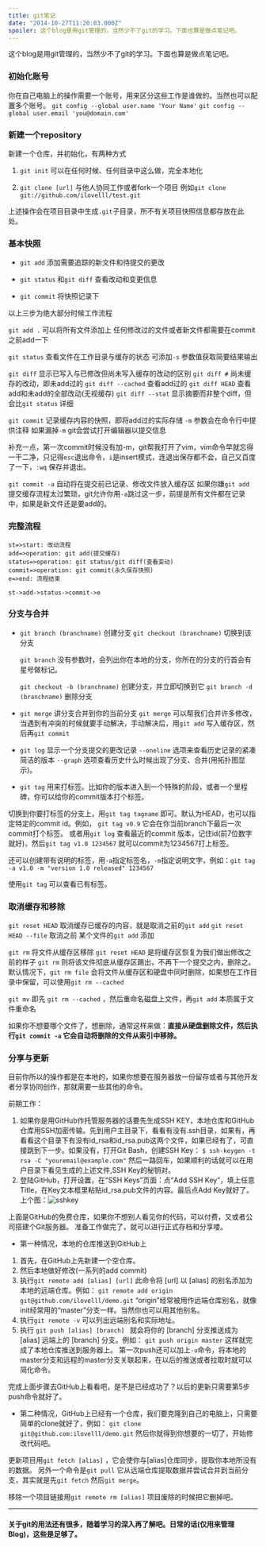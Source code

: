 ```yaml
---
title: git笔记
date: "2014-10-27T11:20:03.000Z"
spoiler: 这个blog是用git管理的，当然少不了git的学习。下面也算是做点笔记吧。
---
```


这个blog是用git管理的，当然少不了git的学习。下面也算是做点笔记吧。

### 初始化账号
你在自己电脑上的操作需要一个账号，用来区分这些工作是谁做的。当然也可以配置多个账号。
`git config --global user.name 'Your Name'`
`git config --global user.email 'you@domain.com'`


### 新建一个repository
新建一个仓库，并初始化，有两种方式

1. `git init`  可以在任何时候、任何目录中这么做，完全本地化 

2. `git clone [url]`  与他人协同工作或者fork一个项目
例如`git clone git://github.com/ilovelll/test.git`

上述操作会在项目目录中生成`.git`子目录，所不有关项目快照信息都存放在此处。

### 基本快照
- `git add`  添加需要追踪的新文件和待提交的更改
  
- `git status`  和`git diff` 查看改动和变更信息

- `git commit` 将快照记录下

以上三步为绝大部分时候工作流程

`git add .`  可以将所有文件添加上
任何修改过的文件或者新文件都需要在commit之前add一下
 
`git status` 查看文件在工作目录与缓存的状态
可添加`-s` 参数值获取简要结果输出

`git diff` 显示已写入与已修改但尚未写入缓存的改动的区别
`git diff #` 尚未缓存的改动，即未add过的
`git diff --cached` 查看add过的
`git diff HEAD` 查看add和未add的全部改动(无视缓存)
`git diff --stat` 显示摘要而非整个diff，但会比`git status` 详细

`git commit` 记录缓存内容的快照，即将add过的实际存储
`-m` 参数会在命令行中提供注释
如果漏掉`-m` git会尝试打开编辑器以提交信息

补充一点，第一次commit时候没有加-m，git帮我打开了vim，vim命令早就忘得一干二净，只记得`esc`退出命令，`i`是insert模式，连退出保存都不会，自己又百度了一下，`:wq` 保存并退出。

`git commit -a` 自动将在提交前已记录、修改文件放入缓存区
如果你嫌`git add` 提交缓存流程太过繁琐，git允许你用`-a`跳过这一步，前提是所有文件都在记录中，如果是新文件还是要add的。

### 完整流程

```flow
st=>start: 改动流程
add=>operation: git add(提交缓存)
status=>operation: git status/git diff(查看变动)
commit=>operation: git commit(永久保存快照)
e=>end: 流程结束

st->add->status->commit->e
```

### 分支与合并
- `git branch (branchname)` 创建分支
  `git checkout (branchname)` 切换到该分支

  `git branch` 没有参数时，会列出你在本地的分支，你所在的分支的行首会有星号做标记。
  
  `git checkout -b (branchname)` 创建分支，并立即切换到它
  `git branch -d (branchname)` 删除分支


- `git merge` 讲分支合并到你的当前分支
`git merge` 可以帮我们合并许多修改，当遇到有冲突的时候就要手动解决，手动解决后，用`git add` 写入缓存区，然后再`git commit`

- `git log` 显示一个分支提交的更改记录
`--oneline` 选项来查看历史记录的紧凑简洁的版本
`--graph` 选项查看历史什么时候出现了分支、合并(用拓扑图显示)。

- `git tag` 用来打标签。比如你的版本进入到一个特殊的阶段，或者一个里程碑，你可以给你的commit版本打个标签。

 切换到你要打标签的分支上，用`git tag tagname` 即可。默认为HEAD，也可以指定特定的commit id。例如，
 `git tag v0.9` 它会在你当前branch下最后一次commit打个标签。
或者用`git log` 查看最近的commit 版本，记住id(前7位数字就好)，然后`git tag v1.0 1234567` 就可以commit为1234567打上标签。

 还可以创建带有说明的标签，用`-a`指定标签名，`-m`指定说明文字，例如：`git tag -a v1.0 -m "version 1.0 released" 1234567` 
 
 使用`git tag` 可以查看已有标签。

### 取消缓存和移除
`git reset HEAD`  取消缓存已缓存的内容，就是取消之前的`git add`
`git reset HEAD --file`  取消之前 某个文件的`git add` 添加

`git rm` 将文件从缓存区移除
`git reset HEAD` 是将缓存区恢复为我们做出修改之前的样子
`git rm` 则将该文件彻底从缓存区踢出，不再下一个提交之内，删除之。
默认情况下，`git rm file` 会将文件从缓存区和硬盘中同时删除，如果想在工作目录中保留，可以使用`git rm --cached`

`git mv` 即先 `git rm --cached` ，然后重命名磁盘上文件，再`git add`
本质属于文件重命名

如果你不想要哪个文件了，想删除，通常这样来做：**直接从硬盘删除文件，然后执行`git commit -a` 它会自动将删除的文件从索引中移除。**

### 分享与更新
目前你所以的操作都是在本地的，如果你想要在服务器放一份留存或者与其他开发者分享协同创作，那就需要一些其他的命令。

前期工作：
1. 如果你是用GitHub作托管服务器的话要先生成SSH KEY，本地仓库和GitHub仓库用SSH加密传输。先到用户主目录下，看看有没有.ssh目录，如果有，再看看这个目录下有没有id_rsa和id_rsa.pub这两个文件，如果已经有了，可直接跳到下一步。如果没有，打开Git Bash，创建SSH Key：
`$ ssh-keygen -t rsa -C "youremail@example.com"`
然后一路回车，如果顺利的话就可以在用户目录下看见生成的上述文件,SSH Key的秘钥对。
2. 登陆GitHub，打开设置，在“SSH Keys”页面：点“Add SSH Key”，填上任意Title，在Key文本框里粘贴id_rsa.pub文件的内容。最后点Add Key就好了。上个图：![sshkey](http://ww2.sinaimg.cn/large/5e06b5b0tw1elowz7gcucj20wk0k9gnr.jpg)

上面是GitHub的免费仓库，如果你不想别人看见你的代码，可以付费，又或者公司搭建个Git服务器。
准备工作做完了，就可以进行正式存档和分享喽。

- 第一种情况，本地的仓库推送到GitHub上
 1. 首先，在GitHub上先新建一个空仓库。
 2. 然后本地做好修改(一系列的add commit)
 3. 执行`git remote add [alias] [url]` 此命令将 [url] 以 [alias] 的别名添加为本地的远端仓库。例如：
`git remote add origin git@github.com/ilovelll/demo.git` 
“origin”经常被用作远端仓库别名，就像init经常用的“master”分支一样。当然你也可以用其他别名。
 4. 执行`git remote -v` 可以列出远端别名和实际地址。
 5. 执行 `git push [alias] [branch] ` 就会将你的 [branch] 分支推送成为 [alias] 远端上的 [branch] 分支。例如：
 `git push origin master`  这样就完成了本地仓库推送到服务器上。
 第一次push还可以加上`-u`命令，将本地的master分支和远程的master分支关联起来，在以后的推送或者拉取时就可以简化命令。

完成上面步骤去GitHub上看看吧，是不是已经成功了？以后的更新只需要第5步push命令就好了。

- 第二种情况，GitHub上已经有一个仓库，我们要克隆到自己的电脑上，只需要简单的clone就好了，例如：
`git clone git@github.com:ilovelll/demo.git`
然后你就得到你想要的一切了，开始修改代码吧。

更新项目用`git fetch [alias]` ，它会使你与[alias]仓库同步，提取你本地所没有的数据。
另外一个命令是`git pull` 它从远端仓库提取数据并尝试合并到当前分支，其实就是先`git fetch` 然后`git merge`。

移除一个项目链接用`git remote rm [alias]` 项目废除的时候把它删掉吧。


----------

#### 关于git的用法还有很多，随着学习的深入再了解吧。日常的话(仅用来管理Blog)，这些是足够了。